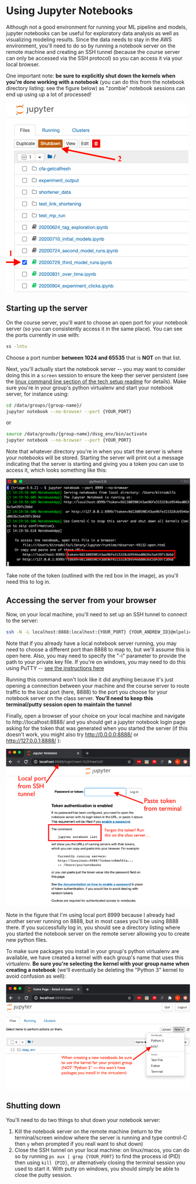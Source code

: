 # Using Jupyter Notebooks
Although not a good environment for running your ML pipeline and models, jupyter notebooks can be useful for exploratory data analysis as well as visualizing modeling results. Since the data needs to stay in the AWS environment, you'll need to do so by running a notebook server on the remote machine and creating an SSH tunnel (because the course server can only be accessed via the SSH protocol) so you can access it via your local browser.

One important note: **be sure to explicitly shut down the kernels when you're done working with a notebook** (you can do this from the notebook directory listing: see the figure below) as "zombie" notebook sessions can end up using up a lot of processed!

![notebook shutdown](/techhelp/img/jupyter-shutdown.png)

## Starting up the server
On the course server, you'll want to choose an open port for your notebook server (so you can consistently access it in the same place). You can see the ports currently in use with:
```bash
ss -lntu
```
Choose a port number **between 1024 and 65535** that is **NOT** on that list.

Next, you'll actually start the notebook server -- you may want to consider doing this in a `screen` session to ensure the keep ther server persistent (see the [linux command line section of the tech setup readme](https://github.com/dssg/mlforpublicpolicylab/tree/master/techhelp#linux-command-line-bash) for details). Make sure you're in your group's python virtualenv and start your notebook server, for instance using:
```bash
cd /data/groups/{group-name}/
jupyter notebook --no-browser --port {YOUR_PORT}
```
or
```bash
source /data/grouds/{group-name}/dssg_env/bin/activate
jupyter notebook --no-browser --port {YOUR_PORT}
```

Note that whatever directory you're in when you start the server is where your notebooks will be stored. Starting the server will print out a message indicating that the server is starting and giving you a token you can use to access it, which looks something like this:

![notebook server startup](/techhelp/img/jupyter-terminal.png)

Take note of the token (outlined with the red box in the image), as you'll need this to log in.

## Accessing the server from your browser
Now, on your local machine, you'll need to set up an SSH tunnel to connect to the server:

```bash
ssh -N -L localhost:8888:localhost:{YOUR_PORT} {YOUR_ANDREW_ID}@mlpolicylab.dssg.io
```

Note that if you already have a local notebook server running, you may need to choose a different port than 8888 to map to, but we'll assume this is open here. Also, you may need to specify the "-i" parameter to provide the path to your private key file. If you're on windows, you may need to do this using PuTTY -- [see the instructions here](https://docs.bitnami.com/bch/faq/get-started/access-ssh-tunnel/)

Running this command won't look like it did anything because it's just opening a connection between your machine and the course server to route traffic to the local port (here, 8888) to the port you choose for your notebook server on the class server. **You'll need to keep this terminal/putty session open to maintain the tunnel**

Finally, open a browser of your choice on your local machine and navigate to http://localhost:8888/ and you should get a jupyter notebook login page asking for the token that was generated when you started the server (if this doesn't work, you might also try http://0.0.0.0:8888/ or http://127.0.0.1:8888/ ):

![notebook browser login](/techhelp/img/jupyter-login.png)

Note in the figure that I'm using local port 8999 because I already had another server running on 8888, but in most cases you'll be using 8888 there. If you successfully log in, you should see a directory listing where you started the notebook server on the remote server allowing you to create new python files.

To make sure packages you install in your group's python virtualenv are available, we have created a kernel with each group's name that uses this virtualenv. **Be sure you're selecting the kernel with your group name when creating a notebook** (we'll eventually be deleting the "Python 3" kernel to avoid confusion as well):

![creating a new notebook](/techhelp/img/jupyter-new-nb.png)

## Shutting down
You'll need to do two things to shut down your notebook server:
1. Kill the notebook server on the remote machine (return to the terminal/screen window where the server is running and type control-C then `y` when prompted if you reall want to shut down)
1. Close the SSH tunnel on your local machine: on linux/macos, you can do so by running `ps aux | grep {YOUR_PORT}` to find the process id (PID) then using `kill {PID}`, or alternatively closing the terminal session you used to start it. With putty on windows, you should simply be able to close the putty session.
